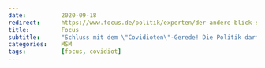 ```yaml
---
date:          2020-09-18
redirect:      https://www.focus.de/politik/experten/der-andere-blick-schluss-mit-dem-covidioten-gerede-die-politik-darf-alten-fehler-nicht-wiederholen_id_12444727.html
title:         Focus
subtitle:      "Schluss mit dem \"Covidioten\"-Gerede! Die Politik darf alten Fehler nicht wiederholen"
categories:    MSM
tags:          [focus, covidiot]
---
```

